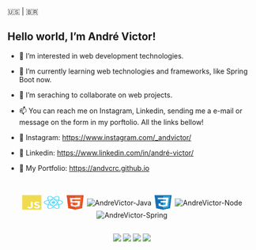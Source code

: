 🇺🇸 | 🇧🇷
## Hello world, I’m André Victor!
- 👀 I’m interested in web development technologies.
- 🌱 I’m currently learning web technologies and frameworks, like Spring Boot now.
- 💞️ I’m seraching to collaborate on web projects.
- 📫 You can reach me on Instagram, Linkedin, sending me a e-mail or message on the form in my porftolio. All the links bellow!

- 🔗 Instagram: https://www.instagram.com/_andvictor/
- 🔗 Linkedin: https://www.linkedin.com/in/andré-victor/
- 🔗 My Portfolio: https://andvcrc.github.io

##

<div style="display: inline_block" align="center"><br>
  <img align="center" alt="AndreVictor-Js" height="30" width="40" src="https://raw.githubusercontent.com/devicons/devicon/master/icons/javascript/javascript-plain.svg">
  <img align="center" alt="AndreVictor-React" height="30" width="40" src="https://raw.githubusercontent.com/devicons/devicon/master/icons/react/react-original.svg">
  <img align="center" alt="AndreVictor-HTML" height="30" width="40" src="https://raw.githubusercontent.com/devicons/devicon/master/icons/html5/html5-original.svg">
  <img align="center" alt="AndreVictor-Java" height="30" width="40" src="https://cdn.jsdelivr.net/gh/devicons/devicon/icons/java/java-original-wordmark.svg">
  <img align="center" alt="AndreVictor-CSS" height="30" width="40" src="https://raw.githubusercontent.com/devicons/devicon/master/icons/css3/css3-original.svg">
  <img align="center" alt="AndreVictor-Node" height="30" width="40" src="https://cdn.jsdelivr.net/gh/devicons/devicon/icons/nodejs/nodejs-original-wordmark.svg">
  <img align="center" alt="AndreVictor-Spring" height="30" width="40" src="https://cdn.jsdelivr.net/gh/devicons/devicon/icons/spring/spring-original.svg">        
</div>

  ##
  
<div align="center"> 
  <a href="https://www.youtube.com/channel/UC_-uuuZbY0AAt9CViNzvc-Q" target="_blank"><img src="https://img.shields.io/badge/YouTube-FF0000?style=for-the-badge&logo=youtube&logoColor=white" target="_blank"></a>
  <a href="https://instagram.com/victcpx" target="_blank"><img src="https://img.shields.io/badge/-Instagram-%23E4405F?style=for-the-badge&logo=instagram&logoColor=white" target="_blank"></a>
 	<a href = "mailto:andrevictorptu@gmail.com"><img src="https://img.shields.io/badge/-Gmail-%23333?style=for-the-badge&logo=gmail&logoColor=white" target="_blank"></a>
  <a href="https://www.linkedin.com/in/andré-victor" target="_blank"><img src="https://img.shields.io/badge/-LinkedIn-%230077B5?style=for-the-badge&logo=linkedin&logoColor=white" target="_blank"></a>
</div>
